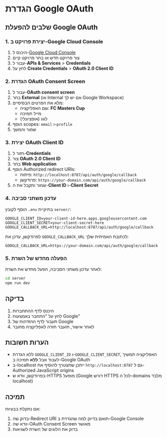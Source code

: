 # הגדרת Google OAuth

## שלבים להפעלת Google OAuth

### 1. יצירת פרויקט ב-Google Cloud Console

1. היכנס ל-[Google Cloud Console](https://console.cloud.google.com/)
2. צור פרויקט חדש או בחר פרויקט קיים
3. עבור ל-**APIs & Services** > **Credentials**
4. לחץ על **Create Credentials** > **OAuth 2.0 Client ID**

### 2. הגדרת OAuth Consent Screen

1. עבור ל-**OAuth consent screen**
2. בחר **External** (או Internal אם יש לך Google Workspace)
3. מלא את הפרטים הבסיסיים:
   - שם האפליקציה: **FC Masters Cup**
   - מייל תמיכה
   - לוגו (אופציונלי)
4. הוסף scopes: `email` ו-`profile`
5. שמור והמשך

### 3. יצירת OAuth Client ID

1. חזור ל-**Credentials**
2. צור **OAuth 2.0 Client ID**
3. בחר **Web application**
4. הוסף Authorized redirect URIs:
   - פיתוח: `http://localhost:8787/api/auth/google/callback`
   - פרודקשן: `https://your-domain.com/api/auth/google/callback`
5. שמור ותקבל את ה-**Client ID** ו-**Client Secret**

### 4. עדכון משתני סביבה

הוסף לקובץ `.env` בתיקיית `server/`:

```env
GOOGLE_CLIENT_ID=your-client-id-here.apps.googleusercontent.com
GOOGLE_CLIENT_SECRET=your-client-secret-here
GOOGLE_CALLBACK_URL=http://localhost:8787/api/auth/google/callback
```

לפרודקשן, עדכן את `GOOGLE_CALLBACK_URL` לכתובת האמיתית שלך:
```env
GOOGLE_CALLBACK_URL=https://your-domain.com/api/auth/google/callback
```

### 5. הפעלה מחדש של השרת

לאחר עדכון משתני הסביבה, הפעל מחדש את השרת:

```bash
cd server
npm run dev
```

## בדיקה

1. היכנס לדף ההתחברות
2. לחץ על "התחבר באמצעות Google"
3. תעבור לדף ההזדהות של Google
4. לאחר אישור, תועבר חזרה לאפליקציה מחובר

## הערות חשובות

- ללא הגדרת `GOOGLE_CLIENT_ID` ו-`GOOGLE_CLIENT_SECRET`, האפליקציה תמשיך לעבוד אבל **ללא** תמיכה ב-Google OAuth
- ב-localhost ייתכן שתצטרך להוסיף את `http://localhost:8787` גם ל-Authorized JavaScript origins
- בפרודקשן, וודא ש-HTTPS מופעל (Google דורש HTTPS לכל ה-domains מלבד localhost)

## תמיכה

אם נתקלת בבעיות:
1. בדוק שה-Redirect URI תואם בדיוק למה שהגדרת ב-Google Console
2. וודא שה-OAuth Consent Screen מאושר
3. בדוק את הלוגים של השרת לשגיאות


